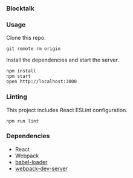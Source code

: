 ### Blocktalk 



### Usage

Clone this repo. 

```
git remote rm origin
```

Install the dependencies and start the server.

```
npm install
npm start
open http://localhost:3000
```


### Linting

This project includes React ESLint configuration.

```
npm run lint
```

### Dependencies

* React
* Webpack
* [babel-loader](https://github.com/babel/babel-loader)
* [webpack-dev-server](https://github.com/webpack/webpack-dev-server)
